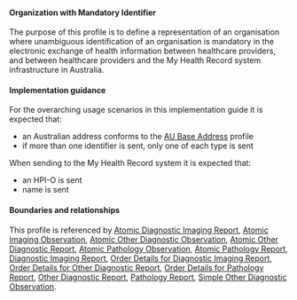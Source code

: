 #### Organization with Mandatory Identifier
The purpose of this profile is to define a representation of an organisation where unambiguous identification of an organisation is mandatory in the electronic exchange of health information between healthcare providers, and between healthcare providers and the My Health Record system infrastructure in Australia.

#### Implementation guidance
For the overarching usage scenarios in this implementation guide it is expected that:
* an Australian address conforms to the [AU Base Address](http://build.fhir.org/ig/hl7au/au-fhir-base/StructureDefinition-au-address.html) profile
* if more than one identifier is sent, only one of each type is sent

When sending to the My Health Record system it is expected that: 
* an HPI-O is sent
* name is sent

#### Boundaries and relationships
This profile is referenced by 
[Atomic Diagnostic Imaging Report](http://ns.electronichealth.net.au/ci/fhir/StructureDefinition/diagnosticreport-imag-atomic-1),
[Atomic Imaging Observation](http://ns.electronichealth.net.au/ci/fhir/StructureDefinition/observation-imag-atomic-1),
[Atomic Other Diagnostic Observation](http://ns.electronichealth.net.au/ci/fhir/StructureDefinition/observation-otherdiag-atomic-1),
[Atomic Other Diagnostic Report](http://ns.electronichealth.net.au/ci/fhir/StructureDefinition/diagnosticreport-otherdiag-atomic-1),
[Atomic Pathology Observation](http://ns.electronichealth.net.au/ci/fhir/StructureDefinition/observation-path-atomic-1),
[Atomic Pathology Report](http://ns.electronichealth.net.au/ci/fhir/StructureDefinition/diagnosticreport-path-atomic-1),
[Diagnostic Imaging Report](http://ns.electronichealth.net.au/ci/fhir/4.0/StructureDefinition/composition-imagreport-1),
[Order Details for Diagnostic Imaging Report](http://ns.electronichealth.net.au/ci/fhir/4.0/StructureDefinition/servicerequest-imag-report-1),
[Order Details for Other Diagnostic Report](http://ns.electronichealth.net.au/ci/fhir/4.0/StructureDefinition/servicerequest-otherdiag-report-1),
[Order Details for Pathology Report](http://ns.electronichealth.net.au/ci/fhir/4.0/StructureDefinition/servicerequest-path-report-1),
[Other Diagnostic Report](http://ns.electronichealth.net.au/ci/fhir/4.0/StructureDefinition/composition-otherdiagreport-1),
[Pathology Report](http://ns.electronichealth.net.au/ci/fhir/4.0/StructureDefinition/composition-pathreport-1),
[Simple Other Diagnostic Observation](http://ns.electronichealth.net.au/ci/fhir/StructureDefinition/observation-otherdiag-simple-1).
